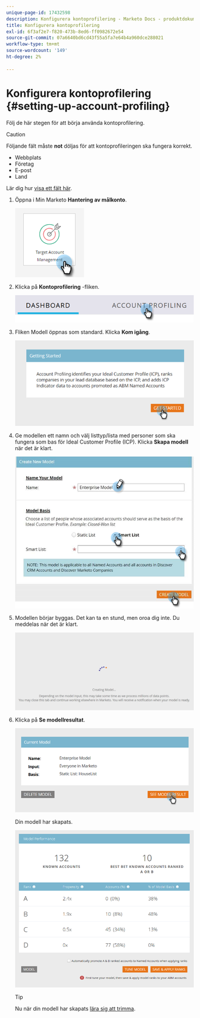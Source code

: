 ```yaml
---
unique-page-id: 17432598
description: Konfigurera kontoprofilering - Marketo Docs - produktdokumentation
title: Konfigurera kontoprofilering
exl-id: 6f3af2e7-f820-473b-8ed6-ff0982672e54
source-git-commit: 07a6640bd6cd43f55a5fa7e64b4a960dce288021
workflow-type: tm+mt
source-wordcount: '149'
ht-degree: 2%

---
```


# Konfigurera kontoprofilering {#setting-up-account-profiling}

Följ de här stegen för att börja använda kontoprofilering.

>[!CAUTION]
>
>Följande fält måste **not** döljas för att kontoprofileringen ska fungera korrekt.
>
>* Webbplats
>* Företag
>* E-post
>* Land
>
>Lär dig hur [visa ett fält här](/help/marketo/product-docs/administration/field-management/hide-and-unhide-a-field.md#unhide-a-field).

1. Öppna i Min Marketo **Hantering av målkonto**.

   ![](assets/setting-up-account-profiling-1.png)

1. Klicka på **Kontoprofilering** -fliken.

   ![](assets/two-1.png)

1. Fliken Modell öppnas som standard. Klicka **Kom igång**.

   ![](assets/three.png)

1. Ge modellen ett namn och välj listtyp/lista med personer som ska fungera som bas för Ideal Customer Profile (ICP). Klicka **Skapa modell** när det är klart.

   ![](assets/setting-up-account-profiling-4.png)

1. Modellen börjar byggas. Det kan ta en stund, men oroa dig inte. Du meddelas när det är klart.

   ![](assets/five.png)

1. Klicka på **Se modellresultat**.

   ![](assets/six.png)

   Din modell har skapats.

   ![](assets/seven.png)

   >[!TIP]
   >
   >Nu när din modell har skapats [lära sig att trimma](/help/marketo/product-docs/target-account-management/account-profiling/account-profiling-ranking-and-tuning.md).
